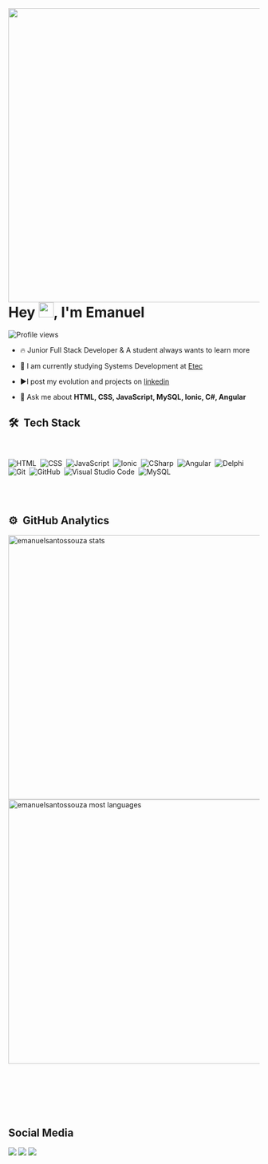 <img align="right" height="590em" src="https://raw.githubusercontent.com/gist/emanuelsantossouza/bd2b9bc66a1f85ac918f551c299706a6/raw/f2c51a53a2c06ab446a64ee81201b4d32975c3be/mycard.svg"/>
<h1 align="left">Hey <img src="https://raw.githubusercontent.com/kaueMarques/kaueMarques/master/hi.gif" height="30px">, I'm Emanuel</h1>
<p align="left"> <img src="https://komarev.com/ghpvc/?username=emanuelsantossouza&color=yellow" alt="Profile views" /> </p>


- 🔥 Junior Full Stack Developer & A student always wants to learn more 

- 🔭 I am currently studying Systems Development at  [Etec](https://www.linkedin.com/school/etec-comendador-joao-rays/mycompany/)

- ▶️I post my evolution and projects on [linkedin](https://www.linkedin.com/in/emanuel-santos-souza-de-jesus-086959235/)

- 💬 Ask me about **HTML, CSS, JavaScript, MySQL, Ionic, C#, Angular**

## 🛠 &nbsp;Tech Stack

<br><br>
![HTML](https://img.shields.io/badge/-HTML-05122A?style=flat&logo=HTML5)&nbsp;
![CSS](https://img.shields.io/badge/-CSS-05122A?style=flat&logo=CSS3&logoColor=1572B6)&nbsp;
![JavaScript](https://img.shields.io/badge/-JavaScript-05122A?style=flat&logo=javascript)&nbsp;
![Ionic](https://img.shields.io/badge/-Ionic-05122A?style=flat&logo=ionic)&nbsp;
![CSharp](https://img.shields.io/badge/-Csharp-05122A?style=flat&logo=csharp)&nbsp;
![Angular](https://img.shields.io/badge/-Angular-05122A?style=flat&logo=angular)&nbsp;
![Delphi](https://img.shields.io/badge/-Delphi-05122A?style=flat&logo=delphi)&nbsp;
![Git](https://img.shields.io/badge/-Git-05122A?style=flat&logo=git)&nbsp;
![GitHub](https://img.shields.io/badge/-GitHub-05122A?style=flat&logo=github)&nbsp;
![Visual Studio Code](https://img.shields.io/badge/-Visual%20Studio%20Code-05122A?style=flat&logo=visual-studio-code&logoColor=007ACC)&nbsp;
![MySQL](https://img.shields.io/badge/-MySQL-05122A?style=flat&logo=mysql)&nbsp;

<br><br>

## ⚙️ &nbsp;GitHub Analytics

<p align="left">
<img width="530em" src="https://github-readme-stats.vercel.app/api?username=emanuelsantossouza&show_icons=true&theme=radical" alt="emanuelsantossouza stats"/>
<img width="530em" src="https://github-readme-stats.vercel.app/api/top-langs/?username=emanuelsantossouza&layout=compact&theme=radical" alt="emanuelsantossouza most languages"/>
</p>

<br><br>

<br><br>
## Social Media
<div>
  <a href="https://instagram.com/emanuel_souza_de_jesus" target="_blank"><img src="https://img.shields.io/badge/-Instagram-%23E4405F?style=for-the-badge&logo=instagram&logoColor=white" target="_blank"></a>
  <a href="https://www.facebook.com/emanuel.souzadejesus.7" target="_blank"><img src="https://img.shields.io/badge/Facebook-1877F2?style=for-the-badge&logo=facebook&logoColor=white" tardet="_blank"></a>
  <a href="https://www.linkedin.com/in/emanuel-santos-souza-de-jesus-086959235/" target="_blank"><img src="https://img.shields.io/badge/Linkedin-1877F2?style=for-the-badge&logo=linkedin&logoColor=white" tardet="_blank"></a>
  
</div>
</br>
